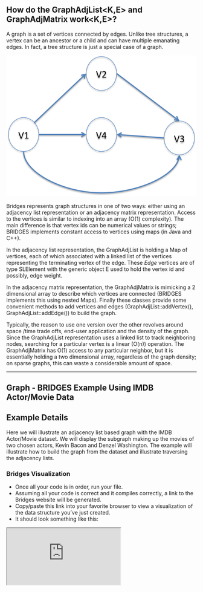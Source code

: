 ## How do the GraphAdjList<K,E> and GraphAdjMatrix work<K,E>?

A graph is a set of vertices connected by edges. Unlike tree structures, a vertex can be an ancestor or a child and can have multiple emanating edges. In fact, a tree structure is just a special case of a graph.

![](./Graph.png)

Bridges represents graph structures in one of two ways: either using an adjacency list representation or an adjacency matrix representation. Access to the vertices is similar to indexing into an array (O(1) complexity). The main difference is that vertex ids can be numerical values or strings; BRIDGES implements constant access to vertices using maps (in Java and C++).

In the adjacency list representation, the GraphAdjList is holding a Map of vertices, each of which associated with a linked list of the vertices representing the terminating vertex of the edge. These _Edge_ vertices are of type SLElement<E> with the generic object E used to hold the vertex id and possibly, edge weight.

In the adjacency matrix representation, the GraphAdjMatrix is mimicking a 2 dimensional array to describe which vertices are connected (BRIDGES implements this using nested Maps). Finally these classes provide some convenient methods to add vertices and edges (GraphAdjList::addVertex(), GraphAdjList::addEdge()) to build the graph.

Typically, the reason to use one version over the other revolves around space /time trade offs, end-user application and the density of the graph. Since the GraphAdjList representation uses a linked list to track neighboring nodes, searching for a particular vertex is a linear (O(n)) operation. The GraphAdjMatrix has O(1) access to any particular neighbor, but it is essentially holding a two dimensional array, regardless of the graph density; on sparse graphs, this can waste a considerable amount of space.

- - -

## Graph - BRIDGES Example Using IMDB Actor/Movie Data

## Example Details

Here we will illustrate an adjacency list based graph with the IMDB Actor/Movie dataset. We will display the subgraph making up the movies of two chosen actors, Kevin Bacon and Denzel Washington. The example will illustrate how to build the graph from the dataset and illustrate traversing the adjacency lists.[](./Java_Graph_AL.html)[](./Cpp_Graph_AL.html)[](./Python_Graph_AL.html)[](./Java_Graph_AM.html)[](./Cpp_Graph_AM.html)[](./Python_Graph_AM.html)

### Bridges Visualization

-   Once all your code is in order, run your file.
-   Assuming all your code is correct and it compiles correctly, a link to the Bridges website will be generated.
-   Copy/paste this link into your favorite browser to view a visualization of the data structure you’ve just created.
-   It should look something like this:

<iframe src="https://bridges-cs.herokuapp.com/assignments/112/bridges_public">

Well done! You’ve just created your Bridges Graph project!

**These examples show the use of graphs - both adjacency list and adjacency matrix based representations. There are slight differences between the C++ and Java Graph classes due to the initialization related issues. In C++, templates can be intitialized with paramaters, while in Java this is not permitted. Thus we derive simpler versions of the Graph classes (GraphAdjListSimple and GraphAdjMatrixSimple); other than that the calling sequences across both languages are almost identical. example using Adjacency Matrix (using Bridges::GraphAdjacencyMatrix) is nearly identical.**